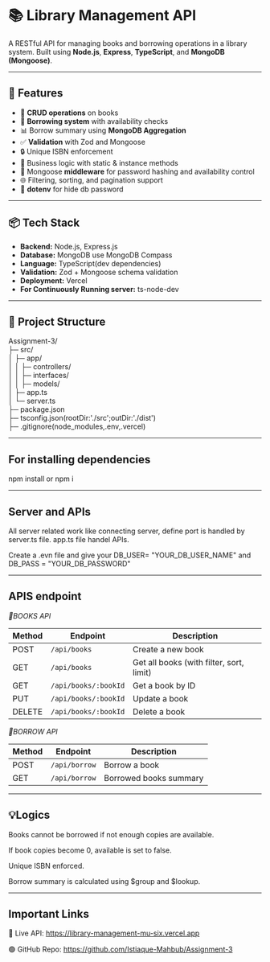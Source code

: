 # 📚 Library Management API

A RESTful API for managing books and borrowing operations in a library system. Built using **Node.js**, **Express**, **TypeScript**, and **MongoDB (Mongoose)**.

---

## 🚀 Features

- 📖 **CRUD operations** on books
- 👤 **Borrowing system** with availability checks
- 📊 Borrow summary using **MongoDB Aggregation**
- ✅ **Validation** with Zod and Mongoose
- 🔒 Unique ISBN enforcement
- 🧠 Business logic with static & instance methods
- 🔄 Mongoose **middleware** for password hashing and availability control
- 🌐 Filtering, sorting, and pagination support
- 🔐 **dotenv** for hide db password

---

## 📦 Tech Stack

- **Backend:** Node.js, Express.js
- **Database:** MongoDB use MongoDB Compass
- **Language:** TypeScript(dev dependencies)
- **Validation:** Zod + Mongoose schema validation
- **Deployment:** Vercel
- **For Continuously Running server:** ts-node-dev

---

## 📁 Project Structure

Assignment-3/<br>
├─ src/<br>
│ ├─ app/<br>
│ │ ├─ controllers/<br>
│ │ ├─ interfaces/<br>
│ │ ├─ models/<br>
│ ├─ app.ts<br>
│ └─ server.ts<br>
├─ package.json<br>
├─ tsconfig.json(rootDir:'./src';outDir:'./dist')<br>
├─ .gitignore(node_modules,.env,.vercel)<br>

---

## For installing dependencies

npm install
or
npm i

---

## Server and APIs

All server related work like connecting server, define port is handled by server.ts file. app.ts file handel APIs.

Create a .evn file and give your DB_USER= "YOUR_DB_USER_NAME" and DB_PASS = "YOUR_DB_PASSWORD"

---

## APIS endpoint


*📗BOOKS API*

| Method | Endpoint             | Description                              |
| ------ | -------------------- | ---------------------------------------- |
| POST   | `/api/books`         | Create a new book                        |
| GET    | `/api/books`         | Get all books (with filter, sort, limit) |
| GET    | `/api/books/:bookId` | Get a book by ID                         |
| PUT    | `/api/books/:bookId` | Update a book                            |
| DELETE | `/api/books/:bookId` | Delete a book                            |

*📗BORROW API*

| Method | Endpoint      | Description            |
| ------ | ------------- | ---------------------- |
| POST   | `/api/borrow` | Borrow a book          |
| GET    | `/api/borrow` | Borrowed books summary |

---

## 💡Logics

Books cannot be borrowed if not enough copies are available.

If book copies become 0, available is set to false.

Unique ISBN enforced.

Borrow summary is calculated using $group and $lookup.

---

## Important Links

🔴 Live API: https://library-management-mu-six.vercel.app

🟢 GitHub Repo: https://github.com/Istiaque-Mahbub/Assignment-3

